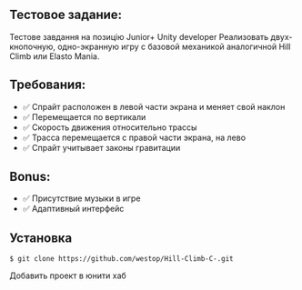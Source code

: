 ## Тестовое задание:
Тестове завдання на позицію Junior+ Unity developer
Реализовать двух-кнопочную, одно-экранную игру с базовой
механикой аналогичной Hill Climb или Elasto Mania.
	
## Требования:
* ✅ Спрайт расположен в левой части экрана и меняет свой наклон
* ✅ Перемещается по вертикали
* ✅ Скорость движения относительно трассы
* ✅ Трасса перемещается с правой части экрана, на лево
* ✅ Спрайт учитывает законы гравитации
## Bonus:
* ✅ Присутствие музыки в игре
* ✅ Адаптивный интерфейс
## Установка
```
$ git clone https://github.com/westop/Hill-Climb-C-.git
```
Добавить проект в юнити хаб
